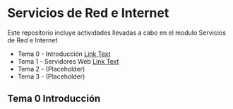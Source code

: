 # Servicios de Red e Internet
Este repositorio incluye actividades llevadas a cabo en el modulo Servicios de Red e Internet

- Tema 0 - Introducción [Link Text](#Tema-0--Introdducción)
- Tema 1 - Servidores Web [Link Text](#Tema-0--Introdducción)
- Tema 2 - (Placeholder)
- Tema 3 - (Placeholder)

## Tema 0  Introducción

